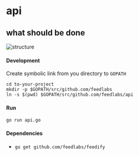 api
===

what should be done
-------------------
![structure](https://cloud.githubusercontent.com/assets/1843523/4171533/32530bd4-353e-11e4-96a9-5be825db2923.png)

#### Development
Create symbolic link from you directory to `GOPATH`
```
cd to-your-project
mkdir -p $GOPATH/src/github.com/feedlabs
ln -s $(pwd) $GOPATH/src/github.com/feedlabs/api
```

#### Run
`go run api.go`

#### Dependencies
* `go get github.com/feedlabs/feedify`

